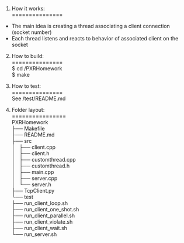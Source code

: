 1. How it works:  
===============
- The main idea is creating a thread associating a client connection (socket number)  
- Each thread listens and reacts to behavior of associated client on the socket 

2. How to build:  
===============  
$ cd /PXRHomework  
$ make

3. How to test:  
===============  
See /test/README.md  

4. Folder layout:  
================  
PXRHomework  
├── Makefile  
├── README.md  
├── src  
│   ├── client.cpp  
│   ├── client.h  
│   ├── customthread.cpp  
│   ├── customthread.h  
│   ├── main.cpp  
│   ├── server.cpp  
│   └── server.h  
├── TcpClient.py  
└── test  
    ├── run_client_loop.sh  
    ├── run_client_one_shot.sh  
    ├── run_client_parallel.sh  
    ├── run_client_violate.sh  
    ├── run_client_wait.sh  
    └── run_server.sh  
    
